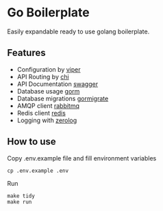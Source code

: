 # Go Boilerplate
Easily expandable ready to use golang boilerplate.
## Features
- Configuration by [viper](https://github.com/spf13/viper)
- API Routing by [chi](https://github.com/go-chi/chi)
- API Documentation [swagger](github.com/flowchartsman/swaggerui)
- Database usage [gorm](https://github.com/go-gorm/gorm)
- Database migrations [gormigrate](https://github.com/go-gormigrate/gormigrate)
- AMQP client [rabbitmq](https://github.com/rabbitmq/amqp091-go)
- Redis client [redis](https://github.com/redis/go-redis)
- Logging with [zerolog](https://github.com/rs/zerolog)
## How to use
Copy .env.example file and fill environment variables
```
cp .env.example .env
```
Run
```
make tidy
make run
```